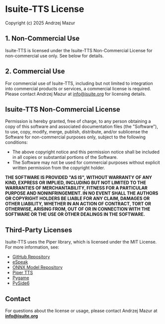 # Isuite-TTS License
Copyright (c) 2025 Andrzej Mazur

## 1. Non-Commercial Use
Isuite-TTS is licensed under the Isuite-TTS Non-Commercial License for non-commercial use only. See below for details.

## 2. Commercial Use
For commercial use of Isuite-TTS, including but not limited to integration into commercial products or services, a commercial license is required. Please contact Andrzej Mazur at info@isuite.org for licensing details.

## Isuite-TTS Non-Commercial License
Permission is hereby granted, free of charge, to any person obtaining a copy of this software and associated documentation files (the "Software"), to use, copy, modify, merge, publish, distribute, and/or sublicense the Software for non-commercial purposes only, subject to the following conditions:

- The above copyright notice and this permission notice shall be included in all copies or substantial portions of the Software.
- The Software may not be used for commercial purposes without explicit written permission from the copyright holder.

**THE SOFTWARE IS PROVIDED "AS IS", WITHOUT WARRANTY OF ANY KIND, EXPRESS OR IMPLIED, INCLUDING BUT NOT LIMITED TO THE WARRANTIES OF MERCHANTABILITY, FITNESS FOR A PARTICULAR PURPOSE AND NONINFRINGEMENT. IN NO EVENT SHALL THE AUTHORS OR COPYRIGHT HOLDERS BE LIABLE FOR ANY CLAIM, DAMAGES OR OTHER LIABILITY, WHETHER IN AN ACTION OF CONTRACT, TORT OR OTHERWISE, ARISING FROM, OUT OF OR IN CONNECTION WITH THE SOFTWARE OR THE USE OR OTHER DEALINGS IN THE SOFTWARE.**

## Third-Party Licenses
Isuite-TTS uses the Piper library, which is licensed under the MIT License. For more information, see:

- [GitHub Repository](https://github.com/your-repo/isuite-tts)
- [eSpeak](https://github.com/espeak-ng/espeak-ng)
- [ONNX Model Repository](https://rhasspy.github.io/piper-samples/)
- [Piper TTS](https://github.com/OHF-Voice/piper1-gpl?tab=readme-ov-file)
- [Pygame](https://github.com/pygame)
- [PySide6](https://pypi.org/project/PySide6/)

## Contact
For questions about the license or usage, please contact Andrzej Mazur at **info@isuite.org**

